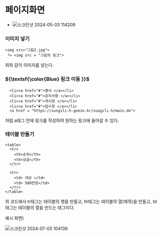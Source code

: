 # 페이지화면
- ![스크린샷 2024-05-03 114209](https://github.com/asertty/21111/assets/127906148/12ae3215-ba29-4898-8ca9-a8bb7fabeade)

### 이미지 넣기
    <img src="그림2.jpg">
     └> <img src = "그림의 링크">
  위와 같이 이미지를 넣는다.

### ${\textsf{\color{Blue} 링크 이동 }}$
      <li><a href="#">행사 </a></li>
	  <li><a href="#">공지사항 </a></li>
	  <li><a href="#">게시판 </a></li>
	  <li><a href="#">접수창 </a></li>
      <a href = "https://sungili-h.goesn.kr/sungili-h/main.do">
처럼 a태그 안에 링크를 작성하여 원하는 링크에 들어갈 수 있다.

### 테이블 만들기 
    <table>
      <tr> 
        <th>순위</th> 
        <th>상금</th> 
      </tr>
      
      <tr> 
        <td> 대상 </td> 
        <td> 500만원</td>
      </tr>
    </table>
위 코드에서 tr태그는 테이블의 행을 만들고, th태그는 테이블의 열(제목)을 만들고, td태그는 테이블의 열을 만드는 태그이다.

예시 화면)

  ![스크린샷 2024-07-05 104139](https://github.com/asertty/21111/assets/127906148/e8abb4e1-a812-4261-8f7d-2841da0d9aab)
    
